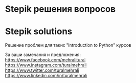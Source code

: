 # Stepik решения вопросов
# Stepik solutions

Решение проблем для таких "Introduction to Python" курсов

За ваши замечания и предложения: <br>
https://www.facebook.com/mehralitural <br>
https://www.instagram.com/turalmehrali <br>
https://www.twitter.com/turalmehrali <br>
https://www.linkedin.com/in/turalmehrali
